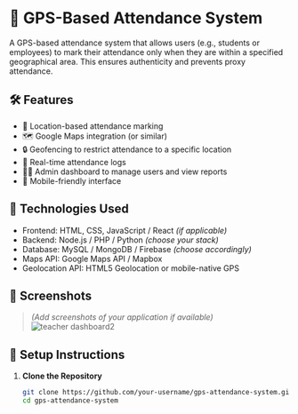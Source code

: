 # 📍 GPS-Based Attendance System

A GPS-based attendance system that allows users (e.g., students or employees) to mark their attendance only when they are within a specified geographical area. This ensures authenticity and prevents proxy attendance.

## 🛠️ Features

- 📌 Location-based attendance marking
- 🗺️ Google Maps integration (or similar)
- 🔒 Geofencing to restrict attendance to a specific location
- 🧾 Real-time attendance logs
- 👨‍🏫 Admin dashboard to manage users and view reports
- 📱 Mobile-friendly interface

## 🚀 Technologies Used

- Frontend: HTML, CSS, JavaScript / React *(if applicable)*
- Backend: Node.js / PHP / Python *(choose your stack)*
- Database: MySQL / MongoDB / Firebase *(choose accordingly)*
- Maps API: Google Maps API / Mapbox
- Geolocation API: HTML5 Geolocation or mobile-native GPS

## 📸 Screenshots

> *(Add screenshots of your application if available)*
> ![teacher dashboard2](https://github.com/user-attachments/assets/70c91aa6-49f1-4e12-ad0d-7259427e8de4)


## 🔧 Setup Instructions

1. **Clone the Repository**
   ```bash
   git clone https://github.com/your-username/gps-attendance-system.git
   cd gps-attendance-system

